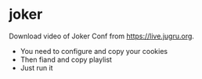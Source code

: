 # joker
Download video of Joker Conf from https://live.jugru.org.  

- You need to configure and copy your cookies
- Then fiand and copy playlist
- Just run it
